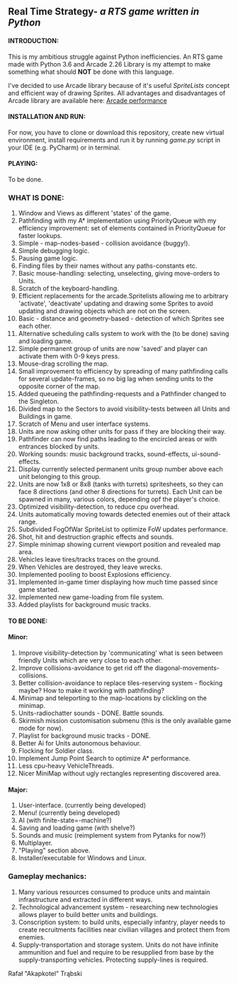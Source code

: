 ## Real Time Strategy- _a RTS game written in Python_

#### INTRODUCTION:

This is my ambitious struggle against Python inefficiencies. An RTS game
made with Python 3.6 and Arcade 2.26 Library is my attempt to make
something what should **NOT** be done with this language.

I've decided to use Arcade library because of it's useful _SpriteLists_
concept and efficient way of drawing Sprites. All advantages and
disadvantages of Arcade library are available here:
[Arcade performance](https://arcade.academy/performance_tips.html)

#### INSTALLATION AND RUN:

For now, you have to clone or download this repository, create new
virtual environment, install requirements and run it by running
_game.py_ script in your IDE (e.g. PyCharm) or in terminal.

#### PLAYING:
To be done.

### WHAT IS DONE:
1. Window and Views as different 'states' of the game.
2. Pathfinding with my A* implementation using PriorityQueue with my
   efficiency improvement: set of elements contained in PriorityQueue
   for faster lookups.
3. Simple - map-nodes-based - collision avoidance (buggy!).
4. Simple debugging logic.
5. Pausing game logic.
6. Finding files by their names without any paths-constants etc.
7. Basic mouse-handling: selecting, unselecting, giving move-orders to
   Units.
8. Scratch of the keyboard-handling.
9. Efficient replacements for the arcade.Spritelists allowing me to
   arbitrary 'activate', 'deactivate' updating and drawing some Sprites
   to avoid updating and drawing objects which are not on the screen.
10. Basic - distance and geometry-based - detection of which Sprites see
    each other.
11. Alternative scheduling calls system to work with the (to be done)
    saving and loading game.
12. Simple permanent group of units are now 'saved' and player can
    activate them with 0-9 keys press.
13. Mouse-drag scrolling the map.
14. Small improvement to efficiency by spreading of many pathfinding
    calls for several update-frames, so no big lag when sending units to
    the opposite corner of the map.
15. Added queueing the pathfinding-requests and a Pathfinder changed to
    the Singleton.
16. Divided map to the Sectors to avoid visibility-tests between all
    Units and Buildings in game.
17. Scratch of Menu and user interface systems.
18. Units are now asking other units for pass if they are blocking their
    way.
19. Pathfinder can now find paths leading to the encircled areas or with
    entrances blocked by units.
20. Working sounds: music background tracks, sound-effects,
    ui-sound-effects.
21. Display currently selected permanent units group number above each
   unit belonging to this group.
22. Units are now 1x8 or 8x8 (tanks with turrets) spritesheets, so they
    can face 8 directions (and other 8 directions for turrets). Each
    Unit can be spawned in many, various colors, depending opf the
    player's choice.
23. Optimized visibility-detection, to reduce cpu overhead.
24. Units automatically moving towards detected enemies out of their
    attack range.
25. Subdivided FogOfWar SpriteList to optimize FoW updates performance.
26. Shot, hit and destruction graphic effects and sounds.
27. Simple minimap showing current viewport position and revealed map
    area.
28. Vehicles leave tires/tracks traces on the ground.
29. When Vehicles are destroyed, they leave wrecks.
30. Implemented pooling to boost Explosions efficiency.
31. Implemented in-game timer displaying how much time passed since game started.
32. Implemented new game-loading from file system. 
33. Added playlists for background music tracks.

#### TO BE DONE:
#### Minor:
1. Improve visibility-detection by 'communicating' what is seen between
   friendly Units which are very close to each other.
2. Improve collisions-avoidance to get rid off the
   diagonal-movements-collisions.
3. Better collision-avoidance to replace tiles-reserving system -
   flocking maybe? How to make it working with pathfinding?
4. Minimap and teleporting to the map-locations by clickling on the
   minimap.
5. Units-radiochatter sounds - DONE. Battle sounds.
6. Skirmish mission customisation submenu (this is the only available
   game mode for now).
7. Playlist for background music tracks - DONE.
8. Better Ai for Units autonomous behaviour.
9. Flocking for Soldier class.
10. Implement Jump Point Search to optimize A* performance.
11. Less cpu-heavy VehicleThreads.
12. Nicer MiniMap without ugly rectangles representing discovered area.

#### Major:
1. User-interface. (currently being developed)
2. Menu! (currently being developed)
3. AI (with finite-state=-machine?)
4. Saving and loading game (with shelve?)
5. Sounds and music (reimplement system from Pytanks for now?)
6. Multiplayer.
7. "Playing" section above.
8. Installer/executable for Windows and Linux.

### Gameplay mechanics:
1. Many various resources consumed to produce units and maintain
   infrastructure and extracted in different ways.
2. Technological advancement system - researching new technologies
   allows player to build better units and buildings.
3. Conscription system: to build units, especially infantry, player
   needs to create recruitments facilities near civilian villages and
   protect them from enemies.
4. Supply-transportation and storage system. Units do not have infinite
   ammunition and fuel and require to be resupplied from base by the
   supply-transporting vehicles. Protecting supply-lines is required.

Rafał "Akapkotel" Trąbski
